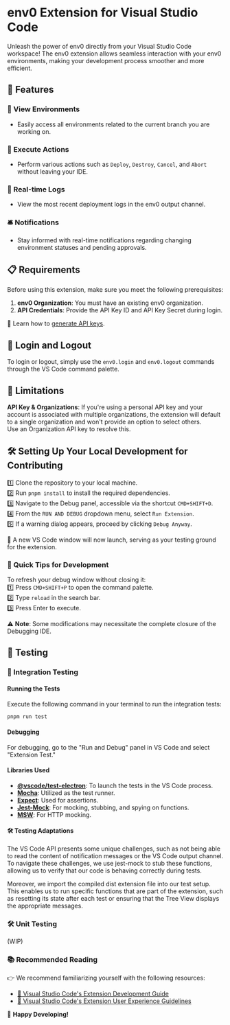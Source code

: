 # env0 Extension for Visual Studio Code

Unleash the power of env0 directly from your Visual Studio Code workspace! The env0 extension allows seamless interaction with your env0 environments, making your development process smoother and more efficient.

## 🌟 Features

### 🌲 View Environments
- Easily access all environments related to the current branch you are working on.

### 🚀 Execute Actions
- Perform various actions such as `Deploy`, `Destroy`, `Cancel`, and `Abort` without leaving your IDE.

### 📜 Real-time Logs
- View the most recent deployment logs in the env0 output channel.

### 🛎 Notifications
- Stay informed with real-time notifications regarding changing environment statuses and pending approvals.


## 📋 Requirements

Before using this extension, make sure you meet the following prerequisites:

1. **env0 Organization**: You must have an existing env0 organization.
2. **API Credentials**: Provide the API Key ID and API Key Secret during login.

🔗 Learn how to [generate API keys](https://docs.env0.com/docs/api-keys).

## 🔑 Login and Logout

To login or logout, simply use the `env0.login` and `env0.logout` commands through the VS Code command palette.

## 🚧 Limitations

**API Key & Organizations**: If you're using a personal API key and your account is associated with multiple organizations, the extension will default to a single organization and won't provide an option to select others.  
Use an Organization API key to resolve this.

## 🛠 Setting Up Your Local Development for Contributing

1️⃣  Clone the repository to your local machine.  
2️⃣  Run `pnpm install` to install the required dependencies.  
3️⃣  Navigate to the Debug panel, accessible via the shortcut `CMD+SHIFT+D`.  
4️⃣  From the `RUN AND DEBUG` dropdown menu, select `Run Extension`.  
5️⃣  If a warning dialog appears, proceed by clicking `Debug Anyway`.

🚀 A new VS Code window will now launch, serving as your testing ground for the extension.

### 🎯 Quick Tips for Development

To refresh your debug window without closing it:  
1️⃣  Press `CMD+SHIFT+P` to open the command palette.  
2️⃣  Type `reload` in the search bar.  
3️⃣  Press Enter to execute.

⚠️ **Note**: Some modifications may necessitate the complete closure of the Debugging IDE.

## 🧪 Testing

### 🔄 Integration Testing

#### Running the Tests

Execute the following command in your terminal to run the integration tests:
```bash
pnpm run test
```

#### Debugging

For debugging, go to the "Run and Debug" panel in VS Code and select "Extension Test."

#### Libraries Used

- [**@vscode/test-electron**](https://www.npmjs.com/package/@vscode/test-electron): To launch the tests in the VS Code process.
- [**Mocha**](https://www.npmjs.com/package/mocha): Utilized as the test runner.
- [**Expect**](https://www.npmjs.com/package/expect): Used for assertions.
- [**Jest-Mock**](https://www.npmjs.com/package/jest-mock): For mocking, stubbing, and spying on functions.
- [**MSW**](https://www.npmjs.com/package/jest-mock): For HTTP mocking.

#### 🛠 Testing Adaptations

The VS Code API presents some unique challenges, such as not being able to read the content of notification messages or the VS Code output channel. To navigate these challenges, we use jest-mock to stub these functions, allowing us to verify that our code is behaving correctly during tests.

Moreover, we import the compiled dist extension file into our test setup. This enables us to run specific functions that are part of the extension, such as resetting its state after each test or ensuring that the Tree View displays the appropriate messages.

### 🛠 Unit Testing
(WIP)

### 📚 Recommended Reading

👉 We recommend familiarizing yourself with the following resources:

- [📘 Visual Studio Code's Extension Development Guide](https://code.visualstudio.com/api/extension-guides/overview)
- [📗 Visual Studio Code's Extension User Experience Guidelines](https://code.visualstudio.com/api/ux-guidelines/overview)


🌟 **Happy Developing!**
